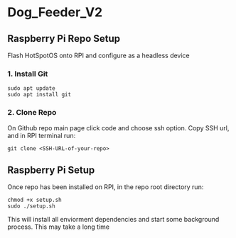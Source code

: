 # Dog_Feeder_V2

## Raspberry Pi Repo Setup

Flash HotSpotOS onto RPI and configure as a headless device

### 1. Install Git
```
sudo apt update
sudo apt install git
```

### 2. Clone Repo
On Github repo main page click code and choose ssh option. Copy SSH url, and in RPI terminal run:
```
git clone <SSH-URL-of-your-repo>
```

## Raspberry Pi Setup
Once repo has been installed on RPI, in the repo root directory run:
```
chmod +x setup.sh
sudo ./setup.sh
```
This will install all enviorment dependencies and start some background process. This may take a long time
